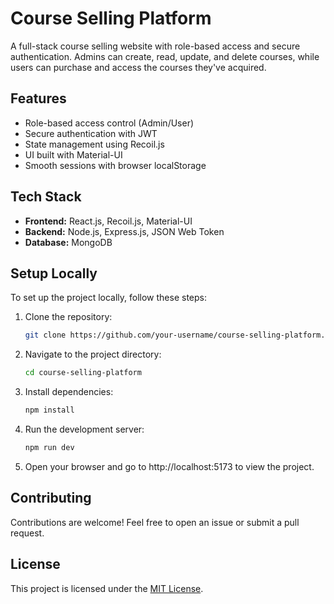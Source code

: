 # Course Selling Platform

A full-stack course selling website with role-based access and secure authentication. Admins can create, read, update, and delete courses, while users can purchase and access the courses they've acquired.

## Features

- Role-based access control (Admin/User)
- Secure authentication with JWT
- State management using Recoil.js
- UI built with Material-UI
- Smooth sessions with browser localStorage

## Tech Stack

- **Frontend:** React.js, Recoil.js, Material-UI
- **Backend:** Node.js, Express.js, JSON Web Token
- **Database:** MongoDB

## Setup Locally

To set up the project locally, follow these steps:

1. Clone the repository:
   ```bash
   git clone https://github.com/your-username/course-selling-platform.git
   ```
2. Navigate to the project directory:
   ```bash
   cd course-selling-platform
   ```
3. Install dependencies:
   ```bash
   npm install
   ```
4. Run the development server:
   ```bash
   npm run dev
   ```
5. Open your browser and go to http://localhost:5173 to view the project.

## Contributing

Contributions are welcome! Feel free to open an issue or submit a pull request.

## License

This project is licensed under the [MIT License](LICENSE).
